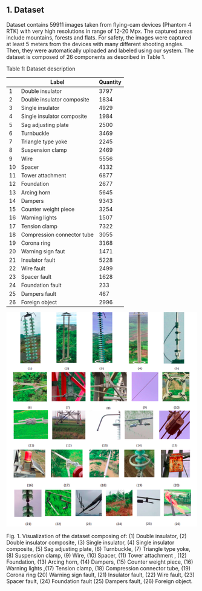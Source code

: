## 1. Dataset
Dataset contains 59911 images taken from flying-cam devices (Phantom 4 RTK) with very high resolutions in range of 12-20 Mpx. The captured areas include mountains, forests and flats. For safety, the images were captured at least 5 meters from the devices with many different shooting angles. Then, they were automatically uploaded and labeled using our system. The dataset is composed of 26 components as described in Table 1.

Table 1: Dataset description

|       |Label                       | Quantity|
|-------|----------------------------|---------|
| 1     | Double insulator           | 3797 |
| 2     | Double insulator composite | 1834 |
| 3     | Single insulator           | 4929 |
| 4     | Single insulator composite | 1984 |
| 5     | Sag adjusting plate        | 2500 |
| 6     | Turnbuckle                 | 3469 |
| 7     | Triangle type yoke         | 2245 |
| 8     | Suspension clamp           | 2469 |
| 9     | Wire                       | 5556 |
| 10    | Spacer                     | 4132 |
| 11    | Tower attachment           | 6877 |
| 12    | Foundation                 | 2677 |
| 13    | Arcing horn                | 5645 |
| 14    | Dampers                    | 9343 |
| 15    | Counter weight piece       | 3254 |
| 16    | Warning lights             | 1507 |
| 17    | Tension clamp              | 7322 |
| 18    | Compression connector tube | 3055 |
| 19    | Corona ring                | 3168 |
| 20    | Warning sign faut          | 1471 |
| 21    | Insulator fault            | 5228 |
| 22    | Wire fault                 | 2499 |
| 23    | Spacer fault               | 1628 |
| 24    | Foundation fault           | 233  |
| 25    | Dampers fault              | 467  |
| 26    | Foreign object             | 2996 |

![Visualization](dd.png)

   
   
Fig. 1. Visualization of the dataset composing of: (1) Double insulator, (2) Double insulator composite, (3) Single insulator, (4) Single insulator composite, (5) Sag adjusting plate, (6) Turnbuckle, (7) Triangle type yoke, (8) Suspension clamp, (9) Wire, (10) Spacer, (11) Tower attachment , (12) Foundation, (13) Arcing horn, (14) Dampers, (15) Counter weight piece, (16) Warning lights ,(17) Tension clamp, (18) Compression connector tube, (19) Corona ring (20) Warning sign fault, (21) Insulator fault, (22) Wire fault, (23) Spacer fault, (24) Foundation fault (25) Dampers fault, (26) Foreign object.
